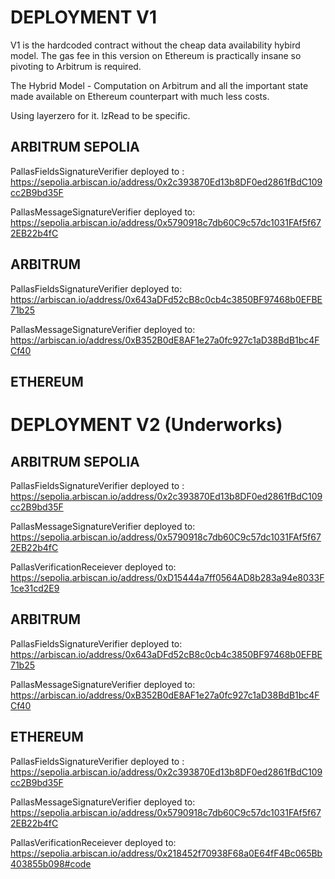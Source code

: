 # DEPLOYMENT V1

V1 is the hardcoded contract without the cheap data availability hybird model.
The gas fee in this version on Ethereum is practically insane so pivoting to Arbitrum is required.

The Hybrid Model - Computation on Arbitrum and all the important state made available on Ethereum
counterpart with much less costs.

Using layerzero for it. lzRead to be specific.

## ARBITRUM SEPOLIA

PallasFieldsSignatureVerifier deployed to : https://sepolia.arbiscan.io/address/0x2c393870Ed13b8DF0ed2861fBdC109cc2B9bd35F

PallasMessageSignatureVerifier deployed to: https://sepolia.arbiscan.io/address/0x5790918c7db60C9c57dc1031FAf5f672EB22b4fC

## ARBITRUM

PallasFieldsSignatureVerifier deployed to: https://arbiscan.io/address/0x643aDFd52cB8c0cb4c3850BF97468b0EFBE71b25

PallasMessageSignatureVerifier deployed to: https://arbiscan.io/address/0xB352B0dE8AF1e27a0fc927c1aD38BdB1bc4FCf40

## ETHEREUM

# DEPLOYMENT V2 (Underworks)

## ARBITRUM SEPOLIA

PallasFieldsSignatureVerifier deployed to : https://sepolia.arbiscan.io/address/0x2c393870Ed13b8DF0ed2861fBdC109cc2B9bd35F

PallasMessageSignatureVerifier deployed to: https://sepolia.arbiscan.io/address/0x5790918c7db60C9c57dc1031FAf5f672EB22b4fC

PallasVerificationReceiever deployed to: https://sepolia.arbiscan.io/address/0xD15444a7ff0564AD8b283a94e8033F1ce31cd2E9

## ARBITRUM

PallasFieldsSignatureVerifier deployed to: https://arbiscan.io/address/0x643aDFd52cB8c0cb4c3850BF97468b0EFBE71b25

PallasMessageSignatureVerifier deployed to: https://arbiscan.io/address/0xB352B0dE8AF1e27a0fc927c1aD38BdB1bc4FCf40

## ETHEREUM

PallasFieldsSignatureVerifier deployed to : https://sepolia.arbiscan.io/address/0x2c393870Ed13b8DF0ed2861fBdC109cc2B9bd35F

PallasMessageSignatureVerifier deployed to: https://sepolia.arbiscan.io/address/0x5790918c7db60C9c57dc1031FAf5f672EB22b4fC

PallasVerificationReceiever deployed to: https://sepolia.arbiscan.io/address/0x218452f70938F68a0E64fF4Bc065Bb403855b098#code
